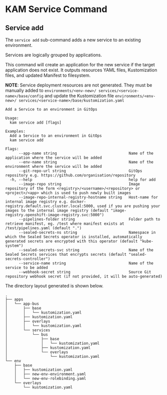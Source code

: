 # KAM Service Command

## Service add

The `service add` sub-command adds a new service to an existing environment.

Services are logically grouped by applications.

This command will create an application for the new service if the target application does not exist.  It outputs resources YAML files, Kustomization files, and updated Manifest to filesystem.

**NOTE**: Service deployment resources are not generated.  They must be manually added to `environments/<env-new>/ services/<service-name>/base/config` and update the Kustomization file `environments/<env-new>/ services/<service-name>/base/kustomization.yaml`

```
Add a Service to an environment in GitOps

Usage:
  kam service add [flags]

Examples:
  Add a Service to an environment in GitOps
  kam service add

Flags:
      --app-name string                                Name of the application where the service will be added
      --env-name string                                Name of the environment where the service will be added
      --git-repo-url string                            GitOps repository e.g. https://github.com/organisation/repository
  -h, --help                                           help for add
      --image-repo string                              Image repository of the form <registry>/<username>/<repository> or <project>/<app> which is used to push newly built images
      --image-repo-internal-registry-hostname string   Host-name for internal image registry e.g. docker-registry.default.svc.cluster.local:5000, used if you are pushing your images to the internal image registry (default "image-registry.openshift-image-registry.svc:5000")
      --pipelines-folder string                        Folder path to retrieve manifest, eg. /test where manifest exists at /test/pipelines.yaml (default ".")
      --sealed-secrets-ns string                       Namespace in which the Sealed Secrets operator is installed, automatically generated secrets are encrypted with this operator (default "kube-system")
      --sealed-secrets-svc string                      Name of the Sealed Secrets services that encrypts secrets (default "sealed-secrets-controller")
      --service-name string                            Name of the service to be added
      --webhook-secret string                          Source Git repository webhook secret (if not provided, it will be auto-generated)
```

The directory layout generated is shown below.
```
.
├── apps
│   └── app-bus
│       ├── base
│       │   └── kustomization.yaml
│       ├── kustomization.yaml
│       ├── overlays
│       │   └── kustomization.yaml
│       └── services
│           └── bus
│               ├── base
│               │   └── kustomization.yaml
│               ├── kustomization.yaml
│               └── overlays
│                   └── kustomization.yaml
└── env
    ├── base
    │   ├── kustomization.yaml
    │   ├── new-env-environment.yaml
    │   └── new-env-rolebinding.yaml
    └── overlays
        └── kustomization.yaml
```
